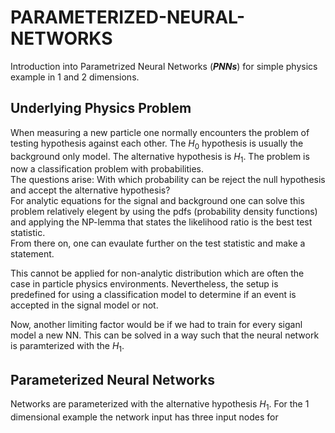 # PARAMETERIZED-NEURAL-NETWORKS
Introduction into Parametrized Neural Networks (***PNNs***) for simple physics example in 1 and 2 dimensions.

## Underlying Physics Problem
When measuring a new particle one normally encounters the problem of testing hypothesis against each other.
The $H_0$ hypothesis is usually the background only model. The alternative hypothesis is $H_1$. 
The problem is now a classification problem with probabilities. <br>
The questions arise: With which probability can be reject the null hypothesis and accept the alternative hypothesis?<br>
For analytic equations for the signal and background one can solve this problem relatively elegent by using the pdfs (probability density functions) and applying the NP-lemma that states the likelihood ratio is the best test statistic. <br>
From there on, one can evaulate further on the test statistic and make a statement.<br>

This cannot be applied for non-analytic distribution which are often the case in particle physics environments. Nevertheless, the setup is predefined for using a classification model to determine if an event is accepted in the signal model or not. <br>

Now, another limiting factor would be if we had to train for every siganl model a new NN. This can be solved in a way such that the neural network is paramterized with the $H_1$. 

## Parameterized Neural Networks 

Networks are parameterized with the alternative hypothesis $H_1$. For the 1 dimensional example the network input has three input nodes for


